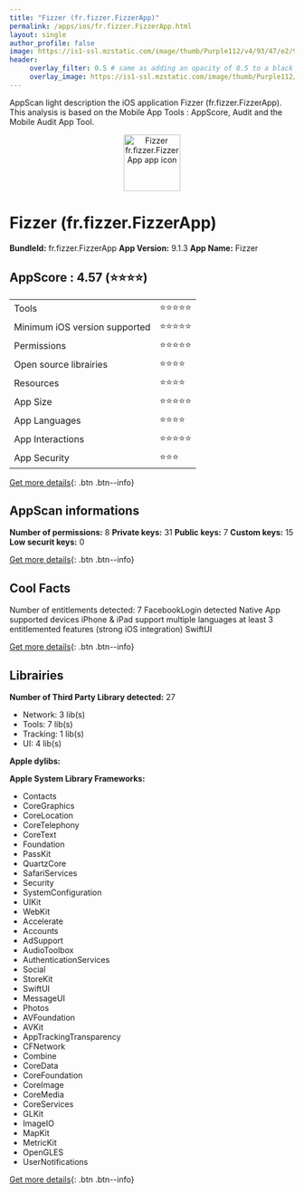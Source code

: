 ```yaml
---
title: "Fizzer (fr.fizzer.FizzerApp)"
permalink: /apps/ios/fr.fizzer.FizzerApp.html
layout: single
author_profile: false
image: https://is1-ssl.mzstatic.com/image/thumb/Purple112/v4/93/47/e2/9347e240-118d-c76f-5b16-584702b6d945/AppIcon-PROD-0-1x_U007emarketing-0-7-0-sRGB-85-220.png/512x512bb.jpg
header: 
     overlay_filter: 0.5 # same as adding an opacity of 0.5 to a black background
     overlay_image: https://is1-ssl.mzstatic.com/image/thumb/Purple112/v4/93/47/e2/9347e240-118d-c76f-5b16-584702b6d945/AppIcon-PROD-0-1x_U007emarketing-0-7-0-sRGB-85-220.png/512x512bb.jpg
---
```

AppScan light description the iOS application Fizzer (fr.fizzer.FizzerApp). This analysis is based on the Mobile App Tools : AppScore, Audit and the Mobile Audit App Tool.

  
  
<div style="text-align: center;"><img src="https://is1-ssl.mzstatic.com/image/thumb/Purple112/v4/93/47/e2/9347e240-118d-c76f-5b16-584702b6d945/AppIcon-PROD-0-1x_U007emarketing-0-7-0-sRGB-85-220.png/512x512bb.jpg" width="100" height="100" alt="Fizzer fr.fizzer.FizzerApp app icon"></div>  
  
# Fizzer (fr.fizzer.FizzerApp)

**BundleId:** fr.fizzer.FizzerApp
**App Version:** 9.1.3
**App Name:** Fizzer


## AppScore : 4.57 (⭐️⭐️⭐️⭐️) 

<table>
<tr><td> Tools </td><td> ⭐️⭐️⭐️⭐️⭐️ </td></tr>
<tr><td> Minimum iOS version supported </td><td> ⭐️⭐️⭐️⭐️⭐️ </td></tr>
<tr><td> Permissions </td><td> ⭐️⭐️⭐️⭐️⭐️ </td></tr>
<tr><td> Open source librairies </td><td> ⭐️⭐️⭐️⭐️ </td></tr>
<tr><td> Resources </td><td> ⭐️⭐️⭐️⭐️ </td></tr>
<tr><td> App Size </td><td> ⭐️⭐️⭐️⭐️⭐️ </td></tr>
<tr><td> App Languages </td><td> ⭐️⭐️⭐️⭐️ </td></tr>
<tr><td> App Interactions </td><td> ⭐️⭐️⭐️⭐️⭐️ </td></tr>
<tr><td> App Security </td><td> ⭐️⭐️⭐️ </td></tr>
</table>

[Get more details](/pricing.html){: .btn .btn--info}  
  
## AppScan informations 

**Number of permissions:** 8
**Private keys:** 31
**Public keys:** 7
**Custom keys:** 15
**Low securit keys:** 0
  
[Get more details](/pricing.html){: .btn .btn--info}

## Cool Facts

Number of entitlements detected: 7
FacebookLogin detected
Native App
supported devices iPhone & iPad
support multiple languages
at least 3 entitlemented features (strong iOS integration)
SwiftUI
  
[Get more details](/pricing.html){: .btn .btn--info}

## Librairies 
**Number of Third Party Library detected:** 27
- Network: 3 lib(s)
- Tools: 7 lib(s)
- Tracking: 1 lib(s)
- UI: 4 lib(s)

**Apple dylibs:**


**Apple System Library Frameworks:**
- Contacts
- CoreGraphics
- CoreLocation
- CoreTelephony
- CoreText
- Foundation
- PassKit
- QuartzCore
- SafariServices
- Security
- SystemConfiguration
- UIKit
- WebKit
- Accelerate
- Accounts
- AdSupport
- AudioToolbox
- AuthenticationServices
- Social
- StoreKit
- SwiftUI
- MessageUI
- Photos
- AVFoundation
- AVKit
- AppTrackingTransparency
- CFNetwork
- Combine
- CoreData
- CoreFoundation
- CoreImage
- CoreMedia
- CoreServices
- GLKit
- ImageIO
- MapKit
- MetricKit
- OpenGLES
- UserNotifications


  
[Get more details](/pricing.html){: .btn .btn--info}

